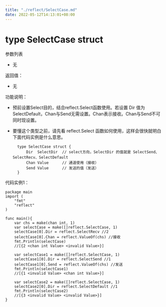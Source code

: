 ```yaml
---
title: "./reflect/SelectCase.md"
date: 2022-05-12T14:13:01+08:00
---
```

# type SelectCase struct
参数列表

- 无

返回值：

- 无

功能说明：

- 预前设置Select目的，结合reflect.Select函数使用。若设置 Dir 值为SelectDefault，Chan与Send无需设置。Chan表示接收。Chan与Send不可同时现设置。
- 要懂这个类型之前，请先看 reflect.Select 函数如何使用，这样会很快就明白下面代码实例是什么意思。

		type SelectCase struct {
			Dir  SelectDir 	// select方向，SelectDir 的值就是 SelectSend、SelectRecv、SelectDefault
			Chan Value		// 通道使用（接收）
			Send Value		// 发送的值（发送）
		}

代码实例1：

	package main
	import (
		"fmt"
		"reflect"
	)
    
	func main(){
		var chs = make(chan int, 1)
		var selectCase = make([]reflect.SelectCase, 1)
		selectCase[0].Dir = reflect.SelectRecv //2
		selectCase[0].Chan = reflect.ValueOf(chs) //接收
		fmt.Println(selectCase)
		//[{2 <chan int Value> <invalid Value>}]
		
		var selectCase1 = make([]reflect.SelectCase, 1)
		selectCase1[0].Dir = reflect.SelectSend //1
		selectCase1[0].Send = reflect.ValueOf(chs) //发送
		fmt.Println(selectCase1)
		//[{1 <invalid Value> <chan int Value>}]
		
		var selectCase2 = make([]reflect.SelectCase, 1)
		selectCase2[0].Dir = reflect.SelectDefault //1
		fmt.Println(selectCase2)
		//[{3 <invalid Value> <invalid Value>}]
	}

